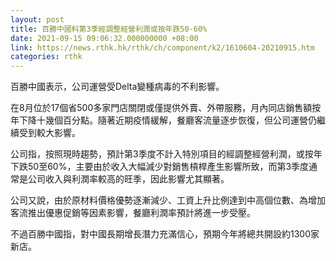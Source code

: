 ```yaml
---
layout: post
title: 百勝中國料第3季經調整經營利潤或按年跌50-60%
date: 2021-09-15 09:06:32.000000000 +08:00
link: https://news.rthk.hk/rthk/ch/component/k2/1610604-20210915.htm
categories: rthk
---
```


百勝中國表示，公司運營受Delta變種病毒的不利影響。

在8月位於17個省500多家門店關閉或僅提供外賣、外帶服務，月內同店銷售額按年下降十幾個百分點。隨著近期疫情緩解，餐廳客流量逐步恢復，但公司運營仍繼續受到較大影響。

公司指，按照現時趨勢，預計第3季度不計入特別項目的經調整經營利潤，或按年下跌50至60%，主要由於收入大幅減少對銷售槓桿產生影響所致，而第3季度通常是公司收入與利潤率較高的旺季，因此影響尤其顯著。

公司又說，由於原材料價格優勢逐漸減少、工資上升比例達到中高個位數、為增加客流推出優惠促銷等因素影響，餐廳利潤率預計將進一步受壓。

不過百勝中國指，對中國長期增長潛力充滿信心，預期今年將總共開設約1300家新店。
